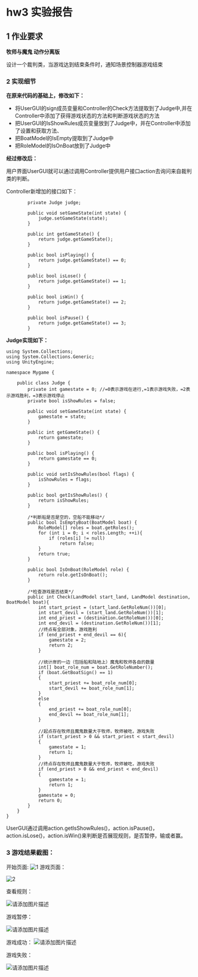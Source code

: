 # hw3 实验报告

## 1 作业要求

**牧师与魔鬼 动作分离版**

设计一个裁判类，当游戏达到结束条件时，通知场景控制器游戏结束

### 2 实现细节

**在原来代码的基础上，修改如下：**

* 将UserGUI的sign成员变量和Controller的Check方法提取到了Judge中,并在Controller中添加了获得游戏状态的方法和判断游戏状态的方法
* 把UserGUI的IsShowRules成员变量放到了Judge中，并在Controller中添加了设置和获取方法、
* 把BoatModel的IsEmpty提取到了Judge中
* 把RoleModel的IsOnBoat放到了Judge中

**经过修改后：**

用户界面UserGUI就可以通过调用Controller提供用户接口action去询问来自裁判类的判断。

Controller新增加的接口如下：

```
        private Judge judge;
        
        public void setGameState(int state) {
            judge.setGameState(state);
        }

        public int getGameState() {
            return judge.getGameState();
        }

        public bool isPlaying() {
            return judge.getGameState() == 0;
        }

        public bool isLose() {
            return judge.getGameState() == 1;
        }

        public bool isWin() {
            return judge.getGameState() == 2;
        }

        public bool isPause() {
            return judge.getGameState() == 3;
        }
```

**Judge实现如下：**

```
using System.Collections;
using System.Collections.Generic;
using UnityEngine;

namespace Mygame {

    public class Judge {
        private int gamestate = 0; //=0表示游戏在进行,=1表示游戏失败，=2表示游戏胜利，=3表示游戏停止
        private bool isShowRules = false;

        public void setGameState(int state) {
            gamestate = state;
        }

        public int getGameState() {
            return gamestate;
        }

        public bool isPlaying() {
            return gamestate == 0;
        }

        public void setIsShowRules(bool flags) {
            isShowRules = flags;
        }

        public bool getIsShowRules() {
            return isShowRules;
        }

        /*判断船是否是空的，空船不能移动*/
        public bool IsEmptyBoat(BoatModel boat) {
            RoleModel[] roles = boat.getRoles();
            for (int i = 0; i < roles.Length; ++i){
                if (roles[i] != null)
                    return false;
            }
            return true;
        }

        public bool IsOnBoat(RoleModel role) {
            return role.getIsOnBoat();
        }

        /*检查游戏是否结束*/
        public int Check(LandModel start_land, LandModel destination, BoatModel boat){
            int start_priest = (start_land.GetRoleNum())[0];
            int start_devil = (start_land.GetRoleNum())[1];
            int end_priest = (destination.GetRoleNum())[0];
            int end_devil = (destination.GetRoleNum())[1];
            //终点有全部对象，游戏胜利
            if (end_priest + end_devil == 6){
                gamestate = 2;
                return 2;
            } 
                
            //统计岸的一边（包括船和陆地上）魔鬼和牧师各自的数量
            int[] boat_role_num = boat.GetRoleNumber();
            if (boat.GetBoatSign() == 1) 
            {
                start_priest += boat_role_num[0];
                start_devil += boat_role_num[1];
            }
            else
            {
                end_priest += boat_role_num[0];
                end_devil += boat_role_num[1];
            }

            //起点存在牧师且魔鬼数量大于牧师，牧师被吃，游戏失败
            if (start_priest > 0 && start_priest < start_devil)
            {      
                gamestate = 1;
                return 1;
            }
            //终点存在牧师且魔鬼数量大于牧师，牧师被吃，游戏失败
            if (end_priest > 0 && end_priest < end_devil)
            {
                gamestate = 1;
                return 1;
            }
            gamestate = 0;
            return 0;
        }
    }
}

```

UserGUI通过调用action.getIsShowRules()，action.isPause()，action.isLose()，action.isWin()来判断是否展现规则，是否暂停，输或者赢。

### 3 游戏结果截图：

开始页面:
![1](https://img-blog.csdnimg.cn/2a57c9e061fc4ede8bdca68b94b8a988.png)
游戏页面：

![2](https://img-blog.csdnimg.cn/f52a1d7912264a3cb0628077d03e6543.png)


查看规则：

![请添加图片描述](https://img-blog.csdnimg.cn/9484355587934ae5aede8a6f9cc3cb99.png)


游戏暂停：

![请添加图片描述](https://img-blog.csdnimg.cn/fb7a7e61ce684c74a31805fffac5ec01.png)


游戏成功：
![请添加图片描述](https://img-blog.csdnimg.cn/64337d8ee97d487ab7da86f3f20de785.png)


游戏失败：

![请添加图片描述](https://img-blog.csdnimg.cn/bf1a2bf2e14343f3a96840e5638e356c.png)